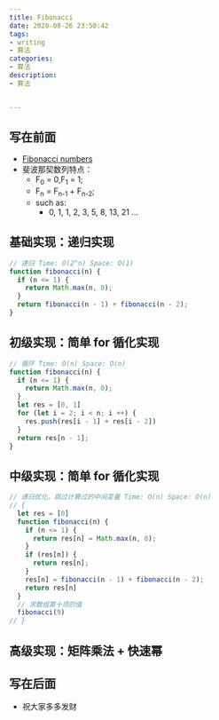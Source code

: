 ```yaml
---
title: Fibonacci
date: 2020-08-26 23:50:42
tags: 
- writing
- 算法
categories:
- 算法
description:
- 算法


---
```



<style  type="text/css">
.lx-entry a {
    color: #191919;
    padding: 2px 0 1px 0;
    text-decoration: none;
    background-image: linear-gradient( transparent 0%, transparent calc(50% - 9px), rgba(247,65,65,.761) calc(50% - 9px), rgba(247,65,65,.761) 100% );
    transition: background-position 120ms ease-in-out, padding 120ms ease-in-out;
    background-size: 100% 200%;
    background-position: 0 0;
    word-break: break-word;
}

.lx-entry a:hover {
  background-image: linear-gradient( transparent 0%, transparent calc(50% - 9px), rgba(247,65,65,.761) calc(50% - 9px), rgba(247,65,65,.761) 100% );
  background-position: 0 100%;
}

.post-button a:hover {
  background-image: linear-gradient( transparent 0%, transparent calc(50% - 9px), transparent calc(50% - 9px), transparent 100% ) !important;
  background-position: 0 100% !important;
  outline: none !important;
  text-decoration: none !important;
}
</style>


## 写在前面
- [Fibonacci numbers](https://en.wikipedia.org/wiki/Fibonacci_number)
- 斐波那契数列特点：
	-  F<sub>0</sub> = 0,F<sub>1</sub> = 1;
	-  F<sub>n</sub> = F<sub>n-1</sub> + F<sub>n-2</sub>;
	-  such as:
		- 0, 1, 1, 2, 3, 5, 8, 13, 21 ...

<!-- more -->

## 基础实现：递归实现

```javascript
// 递归 Time: O(2^n) Space: O(1)
function fibonacci(n) {
  if (n <= 1) {
    return Math.max(n, 0);
  }
  return fibonacci(n - 1) + fibonacci(n - 2);
}
```


## 初级实现：简单 for 循化实现


```javascript
// 循环 Time: O(n) Space: O(n)
function fibonacci(n) {
  if (n <= 1) {
    return Math.max(n, 0);
  }
  let res = [0, 1]
  for (let i = 2; i < n; i ++) {
    res.push(res[i - 1] + res[i - 2])
  }
  return res[n - 1];
}
```
	
## 中级实现：简单 for 循化实现


```javascript
// 递归优化，跳过计算过的中间变量 Time: O(n) Space: O(n)
// {
  let res = [0]
  function fibonacci(n) {
    if (n <= 1) {
      return res[n] = Math.max(n, 0);
    }
    if (res[n]) {
      return res[n];
    }
    res[n] = fibonacci(n - 1) + fibonacci(n - 2);
    return res[n]
  }
  // 求数组第十项的值
  fibonacci(9)
// }
```	

## 高级实现：矩阵乘法 + 快速幂

## 写在后面
- 祝大家多多发财


